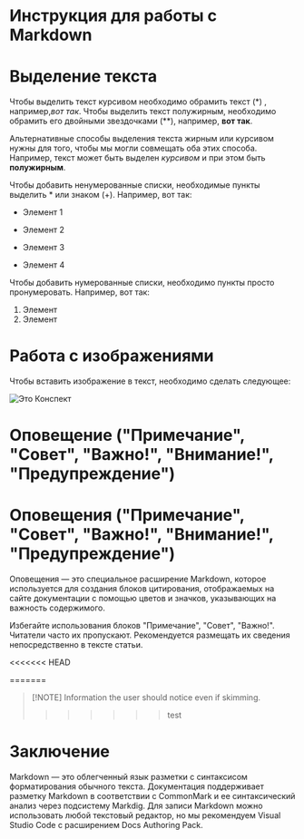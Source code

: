 # Инструкция для работы с Markdown

# Выделение текста

Чтобы выделить текст курсивом необходимо обрамить текст (*) , например,*вот так*.
Чтобы выделить текст полужирным, необходимо обрамить его двойными звездочками (**), например, **вот так**.

Альтернативные способы выделения текста жирным или курсивом нужны для того, чтобы мы могли совмещать оба этих способа. Например, текст может быть выделен *курсивом* и при этом быть **полужирным**.

Чтобы добавить ненумерованные списки, необходимые пункты выделить * или знаком (+). Например, вот так:

* Элемент 1
* Элемент 2
* Элемент 3

* Элемент 4

Чтобы добавить нумерованные списки, необходимо пункты просто пронумеровать. Например, вот так:

1. Элемент
2. Элемент

# Работа с изображениями

Чтобы вставить изображение в текст, необходимо сделать следующее:

![Это Конспект](Конспект.jpg)

# Оповещение ("Примечание", "Совет", "Важно!", "Внимание!", "Предупреждение")
# Оповещения ("Примечание", "Совет", "Важно!", "Внимание!", "Предупреждение")

Оповещения — это специальное расширение Markdown, которое используется для создания блоков цитирования, отображаемых на сайте документации с помощью цветов и значков, указывающих на важность содержимого.

Избегайте использования блоков "Примечание", "Совет", "Важно!". Читатели часто их пропускают. Рекомендуется размещать их сведения непосредственно в тексте статьи.

<<<<<<< HEAD

=======
> [!NOTE] Information the user should notice even if skimming.
>>>>>>> test

# Заключение

Markdown — это облегченный язык разметки с синтаксисом форматирования обычного текста. Документация поддерживает разметку Markdown в соответствии с CommonMark и ее синтаксический анализ через подсистему Markdig.
Для записи Markdown можно использовать любой текстовый редактор, но мы рекомендуем Visual Studio Code с расширением Docs Authoring Pack.
